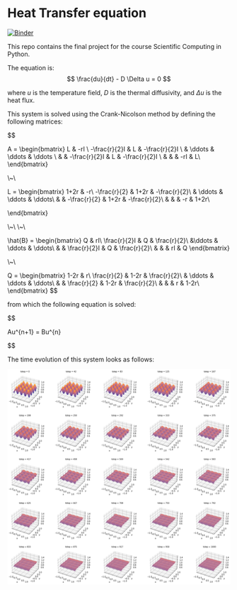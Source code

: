# Heat Transfer equation

[![Binder](https://mybinder.org/badge_logo.svg)](https://mybinder.org/v2/gh/DangoMelon/pec3_heat-eq/HEAD?labpath=Proyecto2%2Fheat_eq.ipynb)


This repo contains the final project for the course Scientific Computing in Python.

The equation is:
 $$
\frac{du}{dt} - D \Delta u = 0
 $$

where $u$ is the temperature field, $D$ is the thermal diffusivity, and $\Delta u$ is the heat flux.

This system is solved using the Crank-Nicolson method by defining the following matrices:

$$

A = \begin{bmatrix}
    L               & -rI                                               \\
    -\frac{r}{2}I   & L         & -\frac{r}{2}I                         \\
                    & \ddots    & \ddots            & \ddots            \\
                    &           & -\frac{r}{2}I     & L                 & -\frac{r}{2}I \\
                    &           &                   & -rI               & L\\
\end{bmatrix}

\\~\\

L = \begin{bmatrix}
    1+2r & -r\\
    -\frac{r}{2} & 1+2r & -\frac{r}{2}\\
    & \ddots & \ddots & \ddots\\
    &        & -\frac{r}{2} & 1+2r & -\frac{r}{2}\\
    &        &             &  -r   & 1+2r\\

\end{bmatrix}

\\~\\
\\~\\

\hat{B} = \begin{bmatrix}
    Q & rI\\
    \frac{r}{2}I & Q & \frac{r}{2}\\
    &\ddots & \ddots & \ddots\\
    &        & \frac{r}{2}I & Q & \frac{r}{2}\\
    &        &             & rI & Q
\end{bmatrix}

\\~\\

Q = \begin{bmatrix}
    1-2r & r\\
    \frac{r}{2} & 1-2r & \frac{r}{2}\\
    & \ddots & \ddots & \ddots\\
    &        & \frac{r}{2} & 1-2r & \frac{r}{2}\\
    &        &             &  r   & 1-2r\\
\end{bmatrix}
$$

from which the following equation is solved:

$$

Au^{n+1} = Bu^{n}

$$


The time evolution of this system looks as follows:

![Solution](Proyecto2/static/solve.png)
